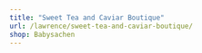 ```yaml
---
title: "Sweet Tea and Caviar Boutique"
url: /lawrence/sweet-tea-and-caviar-boutique/
shop: Babysachen
---
```

